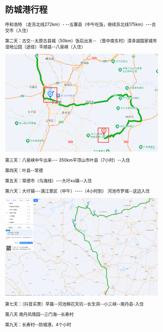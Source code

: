 # 防城港行程





呼和浩特 （走苏北线272km）- --五寨县（中午吃饭，继续苏北线175km）---古交市（入住）

第二天：古交--太原古县城（50km）饭后出发-- （晋中南东村）漳泽湖国家城市湿地公园（途径）平顺县--八泉峡（入住）

![image-20240816114653006](./../../.vuepress/public/images/image-20240816114653006.png)



第三天：八泉峡中午出来--- 350km平顶山市叶县（7小时）--入住

第四天：叶县--常德

第五天：常德市（乌海线）---大圩xu镇--入住

第六天：大圩镇---漓江景区（中午）----（4小时到）  河池市罗城--这边入住

![image-20240819175739322](./../../.vuepress/public/images/image-20240819175739322.png)

 第七天：（抖音买票）早晨--河池棉花天坑--长生洞--小三峡--南丹县-入住

第八天	 南丹风情园--三门海--长寿村



第九天：长寿村--防城港，4个小时





































